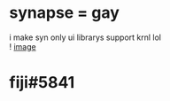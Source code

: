 # synapse = gay
i make syn only ui librarys support krnl lol                
!      [image](https://user-images.githubusercontent.com/125157293/230801704-6454ebec-7922-46b6-b2ab-6cdacab7a803.png)
# fiji#5841
